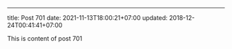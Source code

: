 ---
title: Post 701
date: 2021-11-13T18:00:21+07:00
updated: 2018-12-24T00:41:41+07:00

This is content of post 701